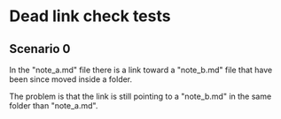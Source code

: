 # Dead link check tests

## Scenario 0

In the "note_a.md" file there is a link toward a "note_b.md" file that have been since moved inside a folder.

The problem is that the link is still pointing to a "note_b.md" in the same folder than "note_a.md".

